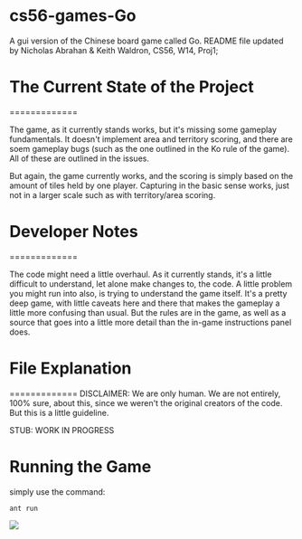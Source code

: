 cs56-games-Go
=============

A gui version of the Chinese board game called Go.
README file updated by Nicholas Abrahan & Keith Waldron, CS56, W14, Proj1;


# The Current State of the Project
=============

The game, as it currently stands works, but it's missing some gameplay fundamentals. It doesn't implement area and territory scoring, and there are soem gameplay bugs (such as the one outlined in the Ko rule of the game). All of these are outlined in the issues.

But again, the game currently works, and the scoring is simply based on the amount of tiles held by one player. Capturing in the basic sense works, just not in a larger scale such as with territory/area scoring. 

# Developer Notes
=============

The code might need a little overhaul. As it currently stands, it's a little difficult to understand, let alone make changes to, the code. A little problem you might run into also, is trying to understand the game itself. It's a pretty deep game, with little caveats here and there that makes the gameplay a little more confusing than usual. But the rules are in the game, as well as a source that goes into a little more detail than the in-game instructions panel does.

# File Explanation
=============
DISCLAIMER: We are only human. We are not entirely, 100% sure, about this, since we weren't the original creators of the code. But this is a little guideline.

STUB: WORK IN PROGRESS



# Running the Game

simply use the command:
```
ant run
```

![](http://i.imgur.com/CA3os2A.png)
